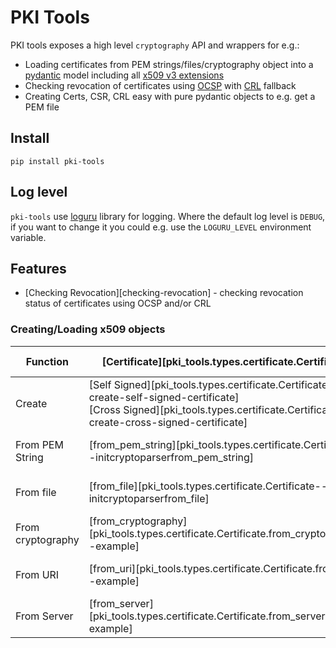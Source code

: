 # PKI Tools

PKI tools exposes a high level `cryptography` API and wrappers for e.g.:

* Loading certificates from PEM strings/files/cryptography object into
  a [pydantic][pydantic-docs] model including all
  [x509 v3 extensions][ext-draft]
* Checking revocation of certificates using [OCSP][ocsp-draft] with
  [CRL][crl-draft] fallback
* Creating Certs, CSR, CRL easy with pure pydantic objects to e.g. get a
  PEM file

## Install

`pip install pki-tools`

## Log level

`pki-tools` use [loguru] library for logging. Where the default log level
is `DEBUG`, if you want to change it you could e.g. use the `LOGURU_LEVEL`
environment variable.

## Features

* [Checking Revocation][checking-revocation] - checking
  revocation status of certificates using OCSP and/or CRL

### Creating/Loading x509 objects

| Function          | [Certificate][pki_tools.types.certificate.Certificate]                                                                                                                              | [CSR][pki_tools.types.csr.CertificateSigningRequest]                                              | [Chain][pki_tools.types.chain.Chain]                                            |
|-------------------|-------------------------------------------------------------------------------------------------------------------------------------------------------------------------------------|---------------------------------------------------------------------------------------------------|---------------------------------------------------------------------------------|
| Create            | [Self Signed][pki_tools.types.certificate.Certificate--create-self-signed-certificate]</br>[Cross Signed][pki_tools.types.certificate.Certificate--create-cross-signed-certificate] | [Create][pki_tools.types.csr.CertificateSigningRequest--create-csr]                               | [Create][pki_tools.types.chain.Chain]                                           |
| From PEM String   | [from_pem_string][pki_tools.types.certificate.Certificate--initcryptoparserfrom_pem_string]                                                                                         | [from_pem_string][pki_tools.types.csr.CertificateSigningRequest--initcryptoparserfrom_pem_string] | [from_pem_string][pki_tools.types.chain.Chain--initcryptoparserfrom_pem_string] |
| From file         | [from_file][pki_tools.types.certificate.Certificate--initcryptoparserfrom_file]                                                                                                     | [from_file][pki_tools.types.csr.CertificateSigningRequest--initcryptoparserfrom_file]             | [from_file][pki_tools.types.chain.Chain--initcryptoparserfrom_file]             |
| From cryptography | [from_cryptography][pki_tools.types.certificate.Certificate.from_cryptography--example]                                                                                             | [from_cryptography][pki_tools.types.csr.CertificateSigningRequest.from_cryptography--example]     | [from_cryptography][pki_tools.types.chain.Chain--certificatesfrom_cryptography] |
| From URI          | [from_uri][pki_tools.types.certificate.Certificate.from_uri--example]                                                                                                               | N/A                                                                                               | [from_uri][pki_tools.types.chain.Chain--certificatesfrom_uri]                   |
| From Server       | [from_server][pki_tools.types.certificate.Certificate.from_server--example]                                                                                                         | N/A                                                                                               | N/A                                                                             |

[pydantic-docs]: https://docs.pydantic.dev/latest/

[ocsp-draft]: https://datatracker.ietf.org/doc/html/rfc5280.html#section-4.2.2.1

[crl-draft]: https://datatracker.ietf.org/doc/html/rfc5280.html#section-4.2.1.13

[ext-draft]: https://datatracker.ietf.org/doc/html/rfc5280.html#section-4.2

[loguru]: https://github.com/Delgan/loguru